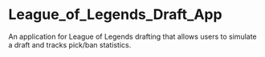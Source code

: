 # League_of_Legends_Draft_App
 An application for League of Legends drafting that allows users to simulate a draft and tracks pick/ban statistics.
